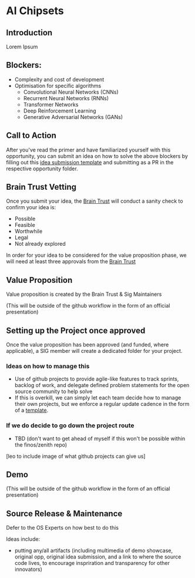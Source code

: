 # AI Chipsets

## Introduction

Lorem Ipsum

## Blockers:

* Complexity and cost of development
* Optimisation for specific algorithms
  * Convolutional Neural Networks (CNNs)
  * Recurrent Neural Networks (RNNs)
  * Transformer Networks
  * Deep Reinforcement Learning
  * Generative Adversarial Networks (GANs)

## Call to Action

After you've read the primer and have familiarized yourself with this opportunity, you can submit an idea on how 
to solve the above blockers by filling out this <a href="idea_submission_template.md">idea submission template</a> and submitting as a PR in the respective opportunity folder. 

## Brain Trust Vetting

Once you submit your idea, the <a href="#">Brain Trust</a> will conduct a sanity check to confirm your idea is:

* Possible
* Feasible
* Worthwhile
* Legal
* Not already explored

In order for your idea to be considered for the value proposition phase, we will need at least three approvals from the <a href="#">Brain Trust</a>

## Value Proposition

Value proposition is created by the Brain Trust & Sig Maintainers

(This will be outside of the github workflow in the form of an official presentation)

## Setting up the Project once approved

Once the value proposition has been approved (and funded, where applicable), a SIG member will create a dedicated folder for your project. 

### Ideas on how to manage this
* Use of github projects to provide agile-like features to track sprints, backlog of work, and delegate defined problem statements for the
open source community to help solve
* If this is overkill, we can simply let each team decide how to manage their own projects, but we enforce a regular update cadence in the 
form of a <a href="#">template</a>.

### If we do decide to go down the project route

* TBD (don't want to get ahead of myself if this won't be possible within the finos/zenith repo)

[leo to include image of what github projects can give us]

## Demo

(This will be outside of the github workflow in the form of an official presentation)

## Source Release & Maintenance

Defer to the OS Experts on how best to do this

Ideas include:
* putting any/all artifacts (including multimedia of demo showcase, original opp, original idea submission, and a link to where the source 
code lives, to encourage inspriration and transparency for other innovators)


